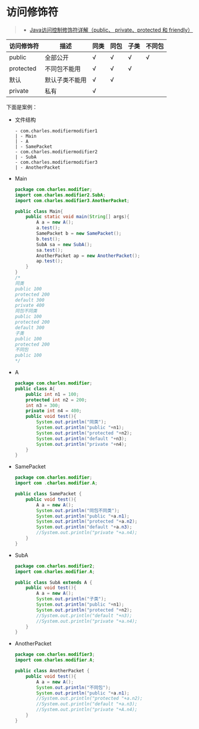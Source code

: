 # 访问修饰符

> * [Java访问控制修饰符详解（public、 private、protected 和 friendly）](http://c.biancheng.net/view/965.html)

| 访问修饰符 | 描述           | 同类 | 同包 | 子类 | 不同包 |
| ---------- | -------------- | ---- | ---- | ---- | ------ |
| public     | 全部公开       | √    | √    | √    | √      |
| protected  | 不同包不能用   | √    | √    | √    |        |
| 默认       | 默认子类不能用 | √    | √    |      |        |
| private    | 私有           | √    |      |      |        |

下面是案例：

* 文件结构

  ```
  - com.charles.modifiermodifier1
  | - Main
  | - A
  | - SamePacket
  - com.charles.modifiermodifier2
  | - SubA
  - com.charles.modifiermodifier3
  | - AnotherPacket
  ```

* Main

  ```java
  package com.charles.modifier;
  import com.charles.modifier2.SubA;
  import com.charles.modifier3.AnotherPacket;
  
  public class Main{
      public static void main(String[] args){
          A a = new A();
          a.test();
          SamePacket b = new SamePacket();
          b.test();
          SubA sa = new SubA();
          sa.test();
          AnotherPacket ap = new AnotherPacket();
          ap.test();
      }
  }
  /*
  同类
  public 100
  protected 200
  default 300
  private 400
  同包不同类
  public 100
  protected 200
  default 300
  子类
  public 100
  protected 200
  不同包
  public 100
  */
  ```

* A

  ```java
  package com.charles.modifier;
  public class A{
      public int n1 = 100;
      protected int n2 = 200;
      int n3 = 300;
      private int n4 = 400;
      public void test(){
          System.out.println("同类");
          System.out.println("public "+n1);
          System.out.println("protected "+n2);
          System.out.println("default "+n3);
          System.out.println("private "+n4);
      }
  }
  ```

* SamePacket

  ```java
  package com.charles.modifier;
  import com .charles.modifier.A;
  
  public class SamePacket {
      public void test(){
          A a = new A();
          System.out.println("同包不同类");
          System.out.println("public "+a.n1);
          System.out.println("protected "+a.n2);
          System.out.println("default "+a.n3);
          //System.out.println("private "+a.n4);
      }
  }
  ```

* SubA

  ```java
  package com.charles.modifier2;
  import com.charles.modifier.A;
  
  public class SubA extends A {
      public void test(){
          A a = new A();
          System.out.println("子类");
          System.out.println("public "+n1);
          System.out.println("protected "+n2);
          //System.out.println("default "+n3);
          //System.out.println("private "+a.n4);
      }
  }
  ```

* AnotherPacket

  ```java
  package com.charles.modifier3;
  import com.charles.modifier.A;
  
  public class AnotherPacket {
      public void test(){
          A a = new A();
          System.out.println("不同包");
          System.out.println("public "+a.n1);
          //System.out.println("protected "+a.n2);
          //System.out.println("default "+a.n3);
          //System.out.println("private "+A.n4);
      }
  }
  ```
